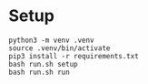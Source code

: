 # Setup

``` shell
python3 -m venv .venv
source .venv/bin/activate
pip3 install -r requirements.txt
bash run.sh setup
bash run.sh run
```
